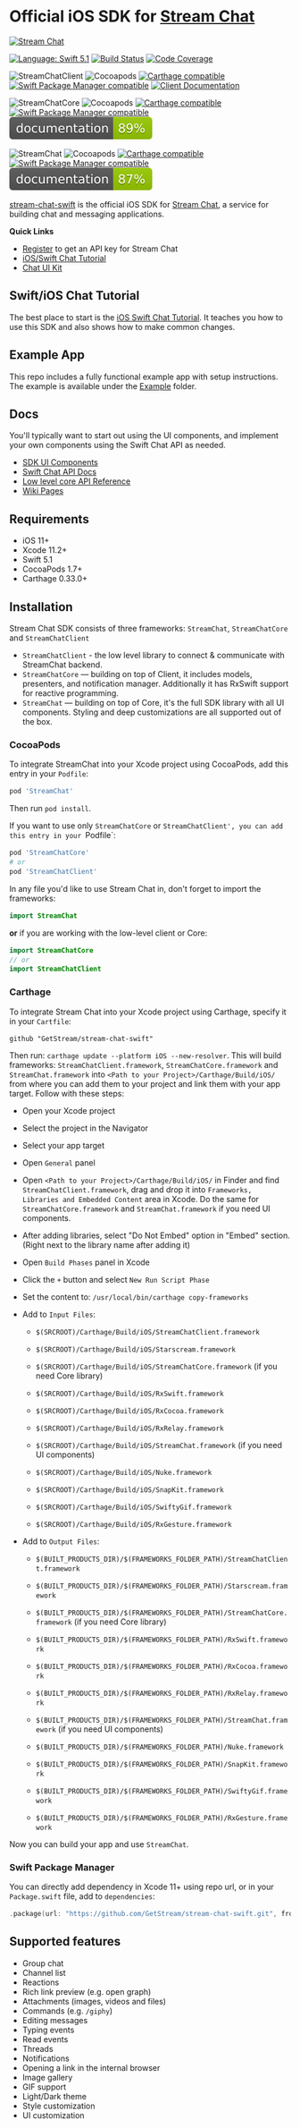 # Official iOS SDK for [Stream Chat](https://getstream.io/chat/)
[![Stream Chat](https://i.imgur.com/B7przBT.png)](https://getstream.io/tutorials/ios-chat/)

[![Language: Swift 5.1](https://img.shields.io/badge/Swift-5.1-orange.svg)](https://swift.org)
[![Build Status](https://github.com/GetStream/stream-chat-swift/workflows/CI/badge.svg)](https://github.com/GetStream/stream-chat-swift/actions)
[![Code Coverage](https://codecov.io/gh/GetStream/stream-chat-swift/branch/master/graph/badge.svg)](https://codecov.io/gh/GetStream/stream-chat-swift)

![StreamChatClient](https://img.shields.io/badge/Framework-StreamChatClient-blue)
![Cocoapods](https://img.shields.io/cocoapods/v/StreamChatClient.svg)
[![Carthage compatible](https://img.shields.io/badge/Carthage-compatible-4BC51D.svg?style=flat)](https://github.com/Carthage/Carthage)
[![Swift Package Manager compatible](https://img.shields.io/badge/Swift%20Package%20Manager-compatible-brightgreen.svg)](https://github.com/apple/swift-package-manager)
[![Client Documentation](https://github.com/GetStream/stream-chat-swift/blob/master/docs/client/badge.svg)](https://getstream.github.io/stream-chat-swift/client)

![StreamChatCore](https://img.shields.io/badge/Framework-StreamChatCore-blue)
![Cocoapods](https://img.shields.io/cocoapods/v/StreamChatCore.svg)
[![Carthage compatible](https://img.shields.io/badge/Carthage-compatible-4BC51D.svg?style=flat)](https://github.com/Carthage/Carthage)
[![Swift Package Manager compatible](https://img.shields.io/badge/Swift%20Package%20Manager-compatible-brightgreen.svg)](https://github.com/apple/swift-package-manager)
[![Core Documentation](https://github.com/GetStream/stream-chat-swift/blob/master/docs/core/badge.svg)](https://getstream.github.io/stream-chat-swift/core)

![StreamChat](https://img.shields.io/badge/Framework-StreamChat-blue)
![Cocoapods](https://img.shields.io/cocoapods/v/StreamChat.svg)
[![Carthage compatible](https://img.shields.io/badge/Carthage-compatible-4BC51D.svg?style=flat)](https://github.com/Carthage/Carthage)
[![Swift Package Manager compatible](https://img.shields.io/badge/Swift%20Package%20Manager-compatible-brightgreen.svg)](https://github.com/apple/swift-package-manager)
[![UI Documentation](https://github.com/GetStream/stream-chat-swift/blob/master/docs/ui/badge.svg)](https://getstream.github.io/stream-chat-swift/ui)

[stream-chat-swift](https://github.com/GetStream/stream-chat-swift) is the official iOS SDK for [Stream Chat](https://getstream.io/chat), a service for building chat and messaging applications.

**Quick Links**

* [Register](https://getstream.io/chat/trial/) to get an API key for Stream Chat
* [iOS/Swift Chat Tutorial](https://getstream.io/tutorials/ios-chat/)
* [Chat UI Kit](https://getstream.io/chat/ui-kit/)

## Swift/iOS Chat Tutorial

The best place to start is the [iOS Swift Chat Tutorial](https://getstream.io/tutorials/ios-chat/). It teaches you how to use this SDK and also shows how to make common changes. 

## Example App

This repo includes a fully functional example app with setup instructions. The example is available under the [Example](https://github.com/GetStream/stream-chat-swift/tree/master/Example) folder.

## Docs

You'll typically want to start out using the UI components, and implement your own components using the Swift Chat API as needed.

* [SDK UI Components](https://getstream.github.io/stream-chat-swift/ui/)
* [Swift Chat API Docs](https://getstream.io/chat/docs/swift/)
* [Low level core API Reference](https://getstream.github.io/stream-chat-swift/core/)
* [Wiki Pages](https://github.com/GetStream/stream-chat-swift/wiki)


## Requirements

- iOS 11+
- Xcode 11.2+
- Swift 5.1
- CocoaPods 1.7+
- Carthage 0.33.0+

## Installation

Stream Chat SDK consists of three frameworks: `StreamChat`, `StreamChatCore` and `StreamChatClient`

- `StreamChatClient` - the low level library to connect & communicate with StreamChat backend.
- `StreamChatCore` — building on top of Client, it includes models, presenters, and notification manager. Additionally it has RxSwift support for reactive programming.
- `StreamChat` — building on top of Core, it's the full SDK library with all UI components. Styling and deep customizations are all supported out of the box.


### CocoaPods

To integrate StreamChat into your Xcode project using CocoaPods, add this entry in your `Podfile`:

```ruby
pod 'StreamChat'
```

Then run `pod install`.

If you want to use only `StreamChatCore` or `StreamChatClient', you can add this entry in your `Podfile`:

```ruby
pod 'StreamChatCore'
# or
pod 'StreamChatClient'
```

In any file you'd like to use Stream Chat in, don't forget to import the frameworks:

```swift
import StreamChat
```

**or** if you are working with the low-level client or Core:

```swift
import StreamChatCore
// or
import StreamChatClient
```

### Carthage

To integrate Stream Chat into your Xcode project using Carthage, specify it in your `Cartfile`:

```
github "GetStream/stream-chat-swift"
```

Then run: `carthage update --platform iOS --new-resolver`. This will build frameworks: `StreamChatClient.framework`, `StreamChatCore.framework` and `StreamChat.framework` into `<Path to your Project>/Carthage/Build/iOS/` from where you can add them to your project and link them with your app target. Follow with these steps:

- Open your Xcode project
- Select the project in the Navigator
- Select your app target
- Open `General` panel
- Open `<Path to your Project>/Carthage/Build/iOS/` in Finder and find `StreamChatClient.framework`, drag and drop it into `Frameworks, Libraries and Embedded Content` area in Xcode. Do the same for `StreamChatCore.framework` and `StreamChat.framework` if you need UI components.
- After adding libraries, select "Do Not Embed" option in "Embed" section. (Right next to the library name after adding it)
- Open `Build Phases` panel in Xcode
- Click the `+` button and select `New Run Script Phase`
- Set the content to: `/usr/local/bin/carthage copy-frameworks`  
- Add to `Input Files`:
  - `$(SRCROOT)/Carthage/Build/iOS/StreamChatClient.framework`
  - `$(SRCROOT)/Carthage/Build/iOS/Starscream.framework`
  
  - `$(SRCROOT)/Carthage/Build/iOS/StreamChatCore.framework` (if you need Core library)
  - `$(SRCROOT)/Carthage/Build/iOS/RxSwift.framework`
  - `$(SRCROOT)/Carthage/Build/iOS/RxCocoa.framework`
  - `$(SRCROOT)/Carthage/Build/iOS/RxRelay.framework`
  
  - `$(SRCROOT)/Carthage/Build/iOS/StreamChat.framework` (if you need UI components)
  - `$(SRCROOT)/Carthage/Build/iOS/Nuke.framework`
  - `$(SRCROOT)/Carthage/Build/iOS/SnapKit.framework`
  - `$(SRCROOT)/Carthage/Build/iOS/SwiftyGif.framework`
  - `$(SRCROOT)/Carthage/Build/iOS/RxGesture.framework`
  
- Add to `Output Files`:
  - `$(BUILT_PRODUCTS_DIR)/$(FRAMEWORKS_FOLDER_PATH)/StreamChatClient.framework`
  - `$(BUILT_PRODUCTS_DIR)/$(FRAMEWORKS_FOLDER_PATH)/Starscream.framework`
  
  - `$(BUILT_PRODUCTS_DIR)/$(FRAMEWORKS_FOLDER_PATH)/StreamChatCore.framework` (if you need Core library)
  - `$(BUILT_PRODUCTS_DIR)/$(FRAMEWORKS_FOLDER_PATH)/RxSwift.framework`
  - `$(BUILT_PRODUCTS_DIR)/$(FRAMEWORKS_FOLDER_PATH)/RxCocoa.framework`
  - `$(BUILT_PRODUCTS_DIR)/$(FRAMEWORKS_FOLDER_PATH)/RxRelay.framework`
  
  - `$(BUILT_PRODUCTS_DIR)/$(FRAMEWORKS_FOLDER_PATH)/StreamChat.framework` (if you need UI components)
  - `$(BUILT_PRODUCTS_DIR)/$(FRAMEWORKS_FOLDER_PATH)/Nuke.framework`
  - `$(BUILT_PRODUCTS_DIR)/$(FRAMEWORKS_FOLDER_PATH)/SnapKit.framework`
  - `$(BUILT_PRODUCTS_DIR)/$(FRAMEWORKS_FOLDER_PATH)/SwiftyGif.framework`
  - `$(BUILT_PRODUCTS_DIR)/$(FRAMEWORKS_FOLDER_PATH)/RxGesture.framework`
  
Now you can build your app and use `StreamChat`.

### Swift Package Manager

You can directly add dependency in Xcode 11+ using repo url, or in your `Package.swift` file, add to `dependencies`:
```swift
.package(url: "https://github.com/GetStream/stream-chat-swift.git", from: "1.5.5"),
```

## Supported features

- Group chat
- Channel list
- Reactions
- Rich link preview (e.g. open graph)
- Attachments (images, videos and files)
- Commands (e.g. `/giphy`)
- Editing messages
- Typing events
- Read events
- Threads
- Notifications
- Opening a link in the internal browser
- Image gallery
- GIF support
- Light/Dark theme
- Style customization
- UI customization
